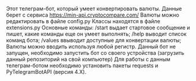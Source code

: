 Этот телеграм-бот, который умеет конвертировать валюты.
Данные берет с сервиса https://min-api.cryptocompare.com/
Валюты можно редактировать в файле config.py
Классы находятся в файле extensions.py
Основные команды:
/start выдает стартовое сообщение и пишет, какие команды еще он умеет выполнять;
/help  выводит список команд бота;
/values ввыводит доступные для конвертации валюты;
Валюты можно вводить используя любой регистр.
Данный бот не запущен, необходимо запустить бот со своего устройства (загрузить данный репозиторий на свой компьютер) Для работы с данным телеграм-ботом необходимо установить пакеты requests и PyTelegramBotAPI (версия 4.X).
